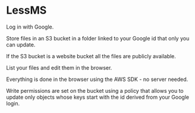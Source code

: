 # LessMS

Log in with Google.

Store files in an S3 bucket in a folder linked to your Google id that only you can update.

If the S3 bucket is a website bucket all the files are publicly available.

List your files and edit them in the browser.

Everything is done in the browser using the AWS SDK - no server needed.

Write permissions are set on the bucket using a policy that allows you to update only objects whose keys start with the id derived from your Google login.
